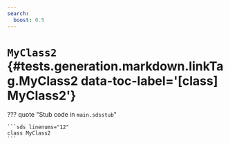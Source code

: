 ```yaml
---
search:
  boost: 0.5
---
```


# <code class="doc-symbol doc-symbol-class"></code> `MyClass2` {#tests.generation.markdown.linkTag.MyClass2 data-toc-label='[class] MyClass2'}

??? quote "Stub code in `main.sdsstub`"

    ```sds linenums="12"
    class MyClass2
    ```

